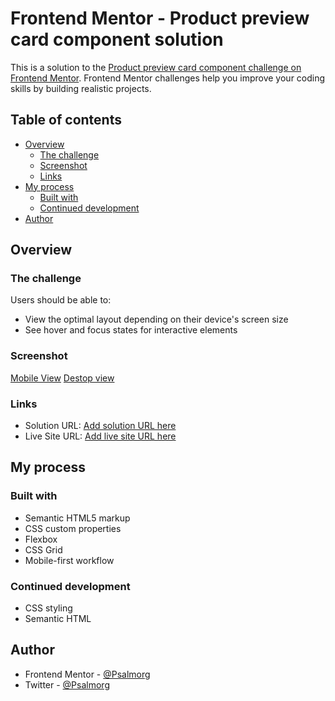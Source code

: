 # Frontend Mentor - Product preview card component solution

This is a solution to the [Product preview card component challenge on Frontend Mentor](https://www.frontendmentor.io/challenges/product-preview-card-component-GO7UmttRfa). Frontend Mentor challenges help you improve your coding skills by building realistic projects. 

## Table of contents

- [Overview](#overview)
  - [The challenge](#the-challenge)
  - [Screenshot](#screenshot)
  - [Links](#links)
- [My process](#my-process)
  - [Built with](#built-with)
  - [Continued development](#continued-development)
- [Author](#author)



## Overview

### The challenge

Users should be able to:

- View the optimal layout depending on their device's screen size
- See hover and focus states for interactive elements

### Screenshot

[Mobile View](https://github.com/Psalmorg/Project_5/blob/main/product-preview-card-component-main%20screenshot.png)
[Destop view](https://github.com/Psalmorg/Project_5/blob/main/product-preview-card-component-main_d_screenshot.png)


### Links

- Solution URL: [Add solution URL here](https://github.com/Psalmorg/Project_5)
- Live Site URL: [Add live site URL here](https://psalmorg.github.io/Project_5/)

## My process

### Built with

- Semantic HTML5 markup
- CSS custom properties
- Flexbox
- CSS Grid
- Mobile-first workflow

### Continued development

- CSS styling
- Semantic HTML

## Author

- Frontend Mentor - [@Psalmorg](https://www.frontendmentor.io/profile/Psalmorg)
- Twitter - [@Psalmorg](https://www.twitter.com/Psalmorg)

